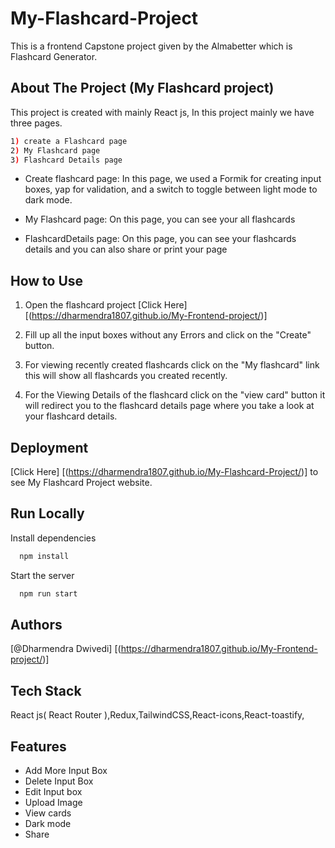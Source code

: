 # My-Flashcard-Project

This is a frontend Capstone project given by the Almabetter which is Flashcard Generator.


## About The Project (My Flashcard project)


This project is created with mainly React js, In this project mainly we have three pages.
```bash
1) create a Flashcard page 
2) My Flashcard page 
3) Flashcard Details page
```
- Create flashcard page: In this page, we used a Formik for creating input boxes, yap for validation, and a switch to toggle between light mode to dark mode.

- My Flashcard page: On this page, you can see your all flashcards 

- FlashcardDetails page: On this page, you can see your flashcards details and you can also share or print your page 


## How to Use

1) Open the flashcard project [Click Here][(https://dharmendra1807.github.io/My-Frontend-project/)]

2) Fill up all the input boxes without any Errors and click on the "Create" button.

3) For viewing recently created flashcards click on the "My flashcard" link this will show all flashcards you created recently.

4) For the Viewing Details of the flashcard click on the "view card" button it will redirect you to the flashcard details page where you take a look at your flashcard details.


## Deployment

[Click Here] [(https://dharmendra1807.github.io/My-Flashcard-Project/)] to see My Flashcard Project website.

## Run Locally

Install dependencies

```bash
  npm install
```

Start the server

```bash
  npm run start
```

## Authors

 [@Dharmendra Dwivedi] [(https://dharmendra1807.github.io/My-Frontend-project/)]

 
## Tech Stack

 React js( React Router ),Redux,TailwindCSS,React-icons,React-toastify,


## Features
- Add More Input Box
- Delete Input Box
- Edit Input box
- Upload Image
- View cards
- Dark mode
- Share

